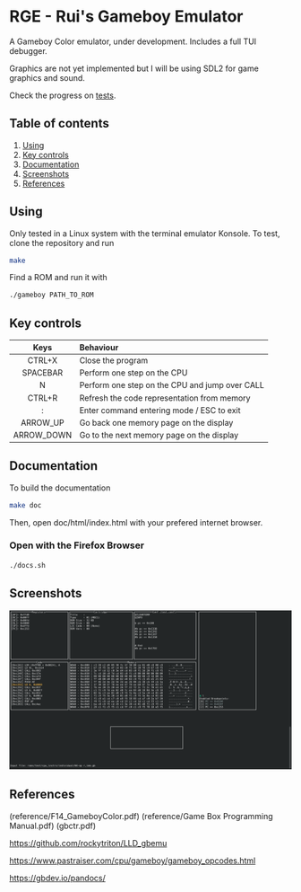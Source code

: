 # RGE - Rui's Gameboy Emulator

A Gameboy Color emulator, under development.
Includes a full TUI debugger.

Graphics are not yet implemented but I will be using SDL2 for game graphics and sound.

Check the progress on [tests](testing.md).

## Table of contents
1. [Using](#Using)
2. [Key controls](#Key-controls)
3. [Documentation](#Documentation)
4. [Screenshots](#Screenshots)
5. [References](#References)

## Using

Only tested in a Linux system with the terminal emulator Konsole.
To test, clone the repository and run

```bash
make
```

Find a ROM and run it with

```bash
./gameboy PATH_TO_ROM
```

## Key controls

| Keys | Behaviour |
| :--: | :-- |
| CTRL+X    | Close the program |
| SPACEBAR  | Perform one step on the CPU |
| N         | Perform one step on the CPU and jump over CALL |
| CTRL+R    | Refresh the code representation from memory |
| :         | Enter command entering mode / ESC to exit |
| ARROW_UP  | Go back  one memory page on the display |
| ARROW_DOWN  | Go to the next memory page on the display |


## Documentation

To build the documentation

```bash
make doc
```
Then, open doc/html/index.html with your prefered internet browser.

### Open with the Firefox Browser
```bash
./docs.sh
```

## Screenshots

![Example](images/sample.png)

## References

(reference/F14_GameboyColor.pdf)
(reference/Game Box Programming Manual.pdf)
(gbctr.pdf)

https://github.com/rockytriton/LLD_gbemu

https://www.pastraiser.com/cpu/gameboy/gameboy_opcodes.html

https://gbdev.io/pandocs/
